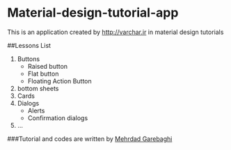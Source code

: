 # Material-design-tutorial-app
This is an application created by http://varchar.ir in material design tutorials

##Lessons List

<ol>
<li> Buttons 
 <ul>
  <li>Raised button</li>
  <li>Flat button</li>
  <li>Floating Action Button</li>
 </ul>
</li>
<li>bottom sheets</li>
<li>Cards</li>
<li>Dialogs
<ul>
<li>Alerts</li>
<li>Confirmation dialogs</li>
</ul>
</li>
<li>...</li>
</ol>

###Tutorial and codes are written by <a href="http://mgarebaghi.ir">Mehrdad Garebaghi</a>
